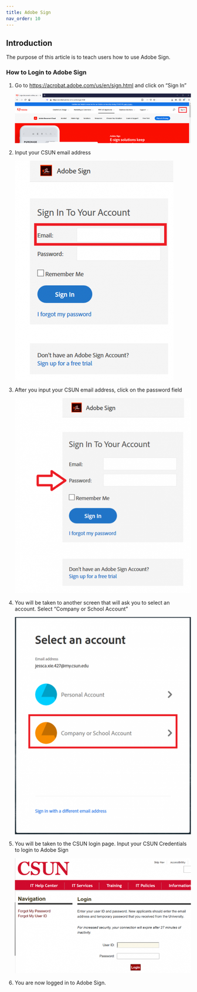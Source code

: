 ```yaml
---
title: Adobe Sign
nav_order: 10
---
```

## Introduction
The purpose of this article is to teach users how to use Adobe Sign.

### How to Login to Adobe Sign

1. Go to https://acrobat.adobe.com/us/en/sign.html and click on “Sign In”

   ![AdobeSign_1](./AdobeSign_1.png)

2. Input your CSUN email address

   ![AdobeSign_2](./AdobeSign_2.png)
 
3. After you input your CSUN email address, click on the password field

   ![AdobeSign_3](./AdobeSign_3.png)

4. You will be taken to another screen that will ask you to select an account. Select “Company or School Account”

   ![AdobeSign_4](./AdobeSign_4.png)

5. You will be taken to the CSUN login page. Input your CSUN Credentials to login to Adobe Sign

   ![AdobeSign_5](./AdobeSign_5.png)
   
6. You are now logged in to Adobe Sign.
